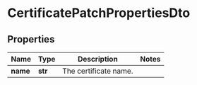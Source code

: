 # CertificatePatchPropertiesDto

## Properties
| Name | Type | Description | Notes |
| ------------ | ------------- | ------------- | ------------- |
| **name** | **str** | The certificate name. |  |


